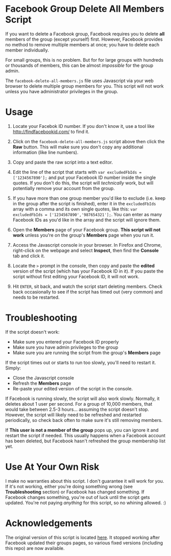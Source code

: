 # Facebook Group Delete All Members Script
If you want to delete a Facebook group, Facebook requires you to delete **all** members of the group (except yourself) first. However, Facebook provides no method to remove multiple members at once; you have to delete each member individually.

For small groups, this is no problem. But for for large groups with hundreds or thousands of members, this can be almost *impossible* for the group admin.

The `facebook-delete-all-members.js` file uses Javascript via your web browser to delete multiple group members for you. This script will not work unless you have administrator privileges in the group.

# Usage

1. Locate your Facebok ID number. If you don't know it, use a tool like http://findfacebookid.com/ to find it.

1. Click on the `facebook-delete-all-members.js` script above then click the **Raw** button. This will make sure you don't copy any additional information (like line numbers).

1. Copy and paste the raw script into a text editor.

1. Edit the line of the script that starts with `var excludedFbIds = ['1234567890'];` and put your Facebook ID number inside the single quotes. If you don't do this, the script will *technically* work, but will potentially remove your account from the group.

1. If you have more than one group member you'd like to exclude (i.e. keep in the group after the script is finished), enter it in the `excludedFbIds` array with a comma and its own single quotes, like this: `var excludedFbIds = ['1234567890','987654321'];`. You can enter as many Facebook IDs as you'd like in the array and the script will ignore them.

1. Open the **Members** page of your Facebook group. **This script will not work** unless you're on the group's **Members** page when you run it.

1. Access the Javascript console in your browser. In Firefox and Chrome, right-click on the webpage and select **Inspect**, then find the **Console** tab and click it.

1. Locate the `>` prompt in the console, then copy and paste the **edited** version of the script (which has your Facebook ID in it). If you paste the script without first editing your Facebook ID, it will not work.

1. Hit `ENTER`, sit back, and watch the script start deleting members. Check back occasionally to see if the script has timed out (very common) and needs to be restarted.

# Troubleshooting
If the script doesn't work:
* Make sure you entered your Facebook ID properly
* Make sure you have admin privileges to the group
* Make sure you are running the script from the group's **Members** page

If the script times out or starts to run too slowly, you'll need to restart it. Simply:
* Close the Javascript console
* Refresh the **Members** page
* Re-paste your edited version of the script in the console.

If Facebook is running slowly, the script will also work slowly. Normally, it deletes about 1 user per second. For a group of 10,000 members, that would take between 2.5-3 hours... assuming the script doesn't stop. However, the script will likely need to be refreshed and restarted periodically, so check back often to make sure it's still removing members.

If **This user is not a member of the group** pops up, you can ignore it and restart the script if needed. This usually happens when a Facebook account has been deleted, but Facebook hasn't refreshed the group membership list yet.

# Use At Your Own Risk
I make no warranties about this script. I don't guarantee it will work for you. If it's not working, either you're doing something wrong (see **Troubleshooting** section) or Facebook has changed something. If Facebook changes something, you're out of luck until the script gets updated. You're not paying *anything* for this script, so no whining allowed. :)

# Acknowledgements
The original version of this script is located [here](https://gist.github.com/michaelv). It stopped working after Facebook updated their groups pages, so various fixed versions (including this repo) are now available.
